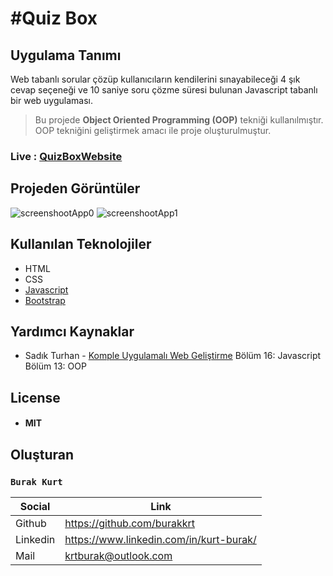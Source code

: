 # #Quiz Box
## Uygulama Tanımı
Web tabanlı sorular çözüp kullanıcıların kendilerini sınayabileceği 4 şık cevap seçeneği ve 10 saniye soru çözme süresi
bulunan Javascript tabanlı bir web uygulaması.

> Bu projede **Object Oriented Programming (OOP)** tekniği kullanılmıştır.
> OOP tekniğini geliştirmek amacı ile proje oluşturulmuştur.

### Live : [QuizBoxWebsite](https://quizbox12.netlify.app)

## Projeden Görüntüler
![screenshootApp0](https://user-images.githubusercontent.com/99482906/202314679-bf08b62c-70e2-44d5-96c4-618b19f23d62.png)
![screenshootApp1](https://user-images.githubusercontent.com/99482906/202314689-7d6bfb71-82c8-4305-8a5b-960801e1b68a.png)

## Kullanılan Teknolojiler
- HTML
- CSS
- [Javascript](https://www.javascript.com)
- [Bootstrap](https://getbootstrap.com)

## Yardımcı Kaynaklar
- Sadık Turhan - [Komple Uygulamalı Web Geliştirme](https://www.udemy.com/course/komple-web-developer-kursu/) Bölüm 16: Javascript Bölüm 13: OOP

## License
- #### MIT

## Oluşturan

### `Burak Kurt`
| Social | Link |
| ------ | ------ |
| Github | https://github.com/burakkrt |
| Linkedin | https://www.linkedin.com/in/kurt-burak/ |
| Mail | krtburak@outlook.com |
